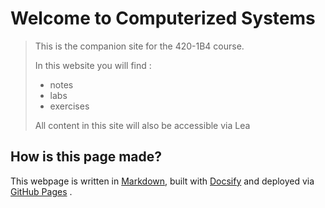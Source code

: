 # Welcome to Computerized Systems

> This is the companion site for the 420-1B4 course.
>
> In this website you will find :
>
> - notes
> - labs
> - exercises
>
> All content in this site will also be accessible via Lea


## How is this page made?

This webpage is written in [Markdown](https://www.markdownguide.org/), built with [Docsify](https://docsify.js.org/) and deployed via [GitHub Pages](https://pages.github.com/) .